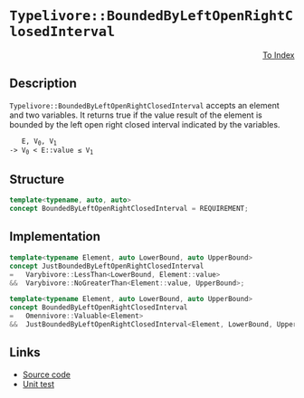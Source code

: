 <!-- Copyright 2024 Feng Mofan
SPDX-License-Identifier: Apache-2.0 -->

# `Typelivore::BoundedByLeftOpenRightClosedInterval`

<p style='text-align: right;'><a href="../../concepts.md#typelivore-bounded-by-left-open-right-closed-interval">To Index</a></p>

## Description

`Typelivore::BoundedByLeftOpenRightClosedInterval` accepts an element and two variables.
It returns true if the value result of the element is bounded by the left open right closed interval indicated by the variables.

<pre><code>   E, V<sub>0</sub>, V<sub>1</sub>
-> V<sub>0</sub> &lt; E::value &leq; V<sub>1</sub></code></pre>

## Structure

```C++
template<typename, auto, auto>
concept BoundedByLeftOpenRightClosedInterval = REQUIREMENT;
```

## Implementation

```C++
template<typename Element, auto LowerBound, auto UpperBound>
concept JustBoundedByLeftOpenRightClosedInterval
=   Varybivore::LessThan<LowerBound, Element::value>
&&  Varybivore::NoGreaterThan<Element::value, UpperBound>;

template<typename Element, auto LowerBound, auto UpperBound>
concept BoundedByLeftOpenRightClosedInterval
=   Omennivore::Valuable<Element> 
&&  JustBoundedByLeftOpenRightClosedInterval<Element, LowerBound, UpperBound>;
```

## Links

- [Source code](../../../../conceptrodon/descend/typelivore/concepts/bounded_by_left_open_right_closed_interval.hpp)
- [Unit test](../../../../tests/unit/concepts/typelivore/bounded_by_left_open_right_closed_interval.test.hpp)

